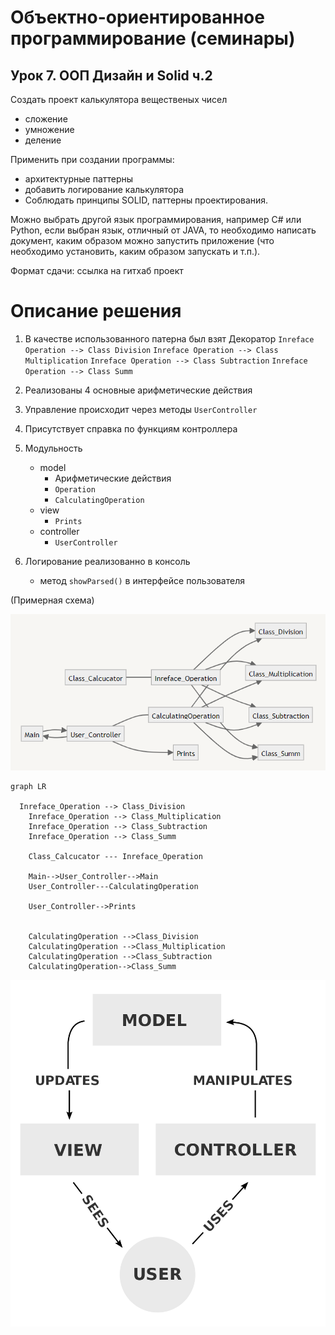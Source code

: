 # Объектно-ориентированное программирование (семинары)
## Урок 7. ООП Дизайн и Solid ч.2
Создать проект калькулятора вещественых чисел
* сложение
* умножение
* деление

Применить при создании программы: 
* архитектурные паттерны
* добавить логирование калькулятора
* Соблюдать принципы SOLID, паттерны проектирования.

Можно выбрать другой язык программирования, например C# или Python, если выбран язык, отличный от JAVA, то необходимо написать документ, каким образом можно запустить приложение (что необходимо установить, каким образом запускать и т.п.).

Формат сдачи: ссылка на гитхаб проект

# Описание решения
1. В качестве использованного патерна был взят Декоратор
`Inreface Operation --> Class Division`
`Inreface Operation --> Class Multiplication`
`Inreface Operation --> Class Subtraction`
`Inreface Operation --> Class Summ`

2. Реализованы 4 основные арифметические действия
3. Управление происходит через методы `UserController`
4. Присутствует справка по функциям контроллера


5. Модульность
   * model
     * Арифметические действия
     * `Operation` 
     * `CalculatingOperation`
   * view
     * `Prints`
   * controller
     * `UserController`
6. Логирование реализованно в консоль
   * метод `showParsed()` в интерфейсе пользователя


(Примерная схема)

![schem.png](schem.png)
```mermaid
graph LR
 
  Inreface_Operation --> Class_Division
	Inreface_Operation --> Class_Multiplication
	Inreface_Operation --> Class_Subtraction
	Inreface_Operation --> Class_Summ

	Class_Calcucator --- Inreface_Operation

	Main-->User_Controller-->Main
	User_Controller---CalculatingOperation
	
	User_Controller-->Prints
	 
	
	CalculatingOperation -->Class_Division
	CalculatingOperation -->Class_Multiplication
	CalculatingOperation -->Class_Subtraction
	CalculatingOperation-->Class_Summ 

```
![MVC.png](MVC.png)
